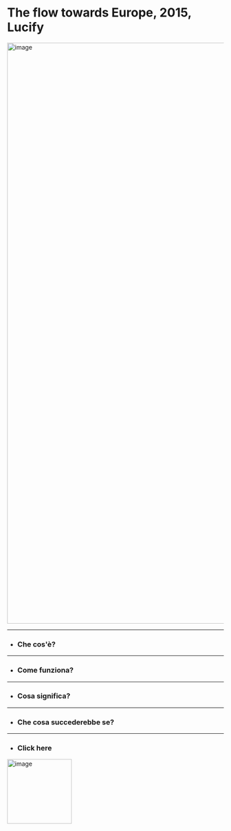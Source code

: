 
# The flow towards Europe, 2015, Lucify

<img width="1350" alt="image" src="https://user-images.githubusercontent.com/101251566/174673773-b7081b7c-fc56-463a-9f52-d27482886b9f.jpeg">

------

* ### Che cos'è?

------

* ### Come funziona?

------

* ### Cosa significa?

------

* ### Che cosa succederebbe se?

 


------

* ### Click here<br>

[<img width="150" alt="image" src="https://user-images.githubusercontent.com/101251566/174888905-fc399488-96b4-44d3-b52d-c42cd8d286d9.svg">](youtube.com/watch?v=_TtBscARRzo)
